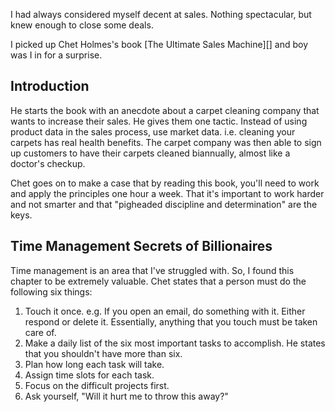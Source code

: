 <!--
title: Book Notes, The Ultimate Sales Machine
publish: 2013-07-01
tags: Book Notes
-->

I had always considered myself decent at sales. Nothing spectacular, but knew enough to close some deals.

I picked up Chet Holmes's book [The Ultimate Sales Machine][] and boy was I in for a surprise.


Introduction
------------

He starts the book with an anecdote about a carpet cleaning company that wants to increase their sales. He gives them one tactic. Instead of using product data in the sales process, use market data. i.e. cleaning your carpets has real health benefits. The carpet company was then able to sign up customers to have their carpets cleaned biannually, almost like a doctor's checkup.

Chet goes on to make a case that by reading this book, you'll need to work and apply the principles one hour a week. That it's important to work harder and not smarter and that "pigheaded discipline and determination" are the keys.


Time Management Secrets of Billionaires
---------------------------------------

Time management is an area that I've struggled with. So, I found this chapter to be extremely valuable. Chet states that a person must do the following six things:

1. Touch it once. e.g. If you open an email, do something with it. Either respond or delete it. Essentially, anything that you touch must be taken care of.
2. Make a daily list of the six most important tasks to accomplish. He states that you shouldn't have more than six.
3. Plan how long each task will take.
4. Assign time slots for each task.
5. Focus on the difficult projects first.
6. Ask yourself, "Will it hurt me to throw this away?"



